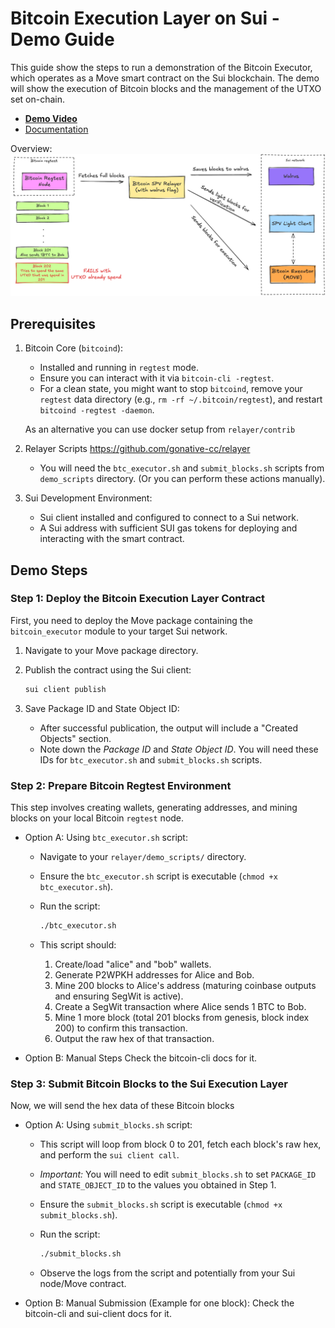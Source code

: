 # Bitcoin Execution Layer on Sui - Demo Guide

This guide show the steps to run a demonstration of the Bitcoin Executor, which operates as a Move smart contract on the Sui blockchain. The demo will show the execution of Bitcoin blocks and the management of the UTXO set on-chain.

- [**Demo Video**](https://drive.google.com/file/d/1S-PR5aN2S24Q1HZmXregBqqAS4aZHR4h/view?usp=sharing)
- [Documentation](./README.md)

Overview:
![Demo Diagram!](./assets/demo-diagram.png)

## Prerequisites

1.  Bitcoin Core (`bitcoind`):

    - Installed and running in `regtest` mode.
    - Ensure you can interact with it via `bitcoin-cli -regtest`.
    - For a clean state, you might want to stop `bitcoind`, remove your `regtest` data directory (e.g., `rm -rf ~/.bitcoin/regtest`), and restart `bitcoind -regtest -daemon`.

    As an alternative you can use docker setup from `relayer/contrib`

2.  Relayer Scripts https://github.com/gonative-cc/relayer

    - You will need the `btc_executor.sh` and `submit_blocks.sh` scripts from `demo_scripts` directory. (Or you can perform these actions manually).

3.  Sui Development Environment:
    - Sui client installed and configured to connect to a Sui network.
    - A Sui address with sufficient SUI gas tokens for deploying and interacting with the smart contract.

## Demo Steps

### Step 1: Deploy the Bitcoin Execution Layer Contract

First, you need to deploy the Move package containing the `bitcoin_executor` module to your target Sui network.

1.  Navigate to your Move package directory.
2.  Publish the contract using the Sui client:

    ```bash
    sui client publish
    ```

3.  Save Package ID and State Object ID:

    - After successful publication, the output will include a "Created Objects" section.
    - Note down the _Package ID_ and _State Object ID_.
      You will need these IDs for `btc_executor.sh` and `submit_blocks.sh` scripts.

### Step 2: Prepare Bitcoin Regtest Environment

This step involves creating wallets, generating addresses, and mining blocks on your local Bitcoin `regtest` node.

- Option A: Using `btc_executor.sh` script:

  - Navigate to your `relayer/demo_scripts/` directory.
  - Ensure the `btc_executor.sh` script is executable (`chmod +x btc_executor.sh`).
  - Run the script:

    ```bash
    ./btc_executor.sh
    ```

  - This script should:
    1.  Create/load "alice" and "bob" wallets.
    2.  Generate P2WPKH addresses for Alice and Bob.
    3.  Mine 200 blocks to Alice's address (maturing coinbase outputs and ensuring SegWit is active).
    4.  Create a SegWit transaction where Alice sends 1 BTC to Bob.
    5.  Mine 1 more block (total 201 blocks from genesis, block index 200) to confirm this transaction.
    6.  Output the raw hex of that transaction.

- Option B: Manual Steps
  Check the bitcoin-cli docs for it.

### Step 3: Submit Bitcoin Blocks to the Sui Execution Layer

Now, we will send the hex data of these Bitcoin blocks

- Option A: Using `submit_blocks.sh` script:

  - This script will loop from block 0 to 201, fetch each block's raw hex, and perform the `sui client call`.
  - _Important:_ You will need to edit `submit_blocks.sh` to set `PACKAGE_ID` and `STATE_OBJECT_ID` to the values you obtained in Step 1.
  - Ensure the `submit_blocks.sh` script is executable (`chmod +x submit_blocks.sh`).
  - Run the script:

    ```bash
    ./submit_blocks.sh

    ```

  - Observe the logs from the script and potentially from your Sui node/Move contract.

- Option B: Manual Submission (Example for one block):
  Check the bitcoin-cli and sui-client docs for it.
